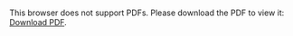 <object data="christ-in-song/CIS1908pdfs/070.pdf" type="application/pdf" width="100%" height="1024px">
    <embed src="christ-in-song/CIS1908pdfs/070.pdf">
        <p>This browser does not support PDFs. Please download the PDF to view it: <a href="christ-in-song/CIS1908pdfs/070.pdf">Download PDF</a>.</p>
    </embed>
</object>
